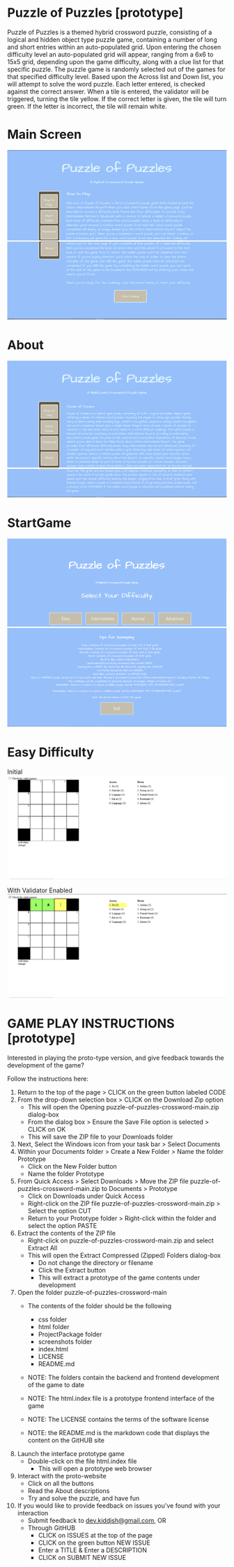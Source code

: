 # Puzzle of Puzzles [prototype]

Puzzle of Puzzles is a themed hybrid crossword puzzle, consisting of a logical and hidden object type puzzle game, containing a number of long and short entries within an auto-populated grid. Upon entering the chosen difficulty level an auto-populated grid will appear, ranging from a 6x6 to 15x5 grid, depending upon the game difficulty, along with a clue list for that specific puzzle. The puzzle game is randomly selected out of the games for that specified difficulty level. Based upon the Across list and Down list, you will attempt to solve the word puzzle. Each letter entered, is checked against the correct answer. When a tile is entered, the validator will be triggered, turning the tile yellow. If the correct letter is given, the tile will turn green. If the letter is incorrect, the tile will remain white.

# Main Screen

![Main[1]](https://raw.githubusercontent.com/teamc-ohare/puzzle-of-puzzles-crossword/main/screenshots/Main%5B1%5D.PNG)
![Main[2]](https://raw.githubusercontent.com/teamc-ohare/puzzle-of-puzzles-crossword/main/screenshots/Main%5B2%5D.PNG)

# About

![About[1]](https://raw.githubusercontent.com/teamc-ohare/puzzle-of-puzzles-crossword/main/screenshots/About%5B1%5D.PNG)
![About[2]](https://raw.githubusercontent.com/teamc-ohare/puzzle-of-puzzles-crossword/main/screenshots/About%5B2%5D.PNG)

# StartGame

![StartGame[1]](https://raw.githubusercontent.com/teamc-ohare/puzzle-of-puzzles-crossword/main/screenshots/StartGame%5B1%5D.PNG)
![StartGame[2]](https://raw.githubusercontent.com/teamc-ohare/puzzle-of-puzzles-crossword/main/screenshots/StartGame%5B2%5D.PNG)

# Easy Difficulty

Initial
![Easy[1]](https://raw.githubusercontent.com/teamc-ohare/puzzle-of-puzzles-crossword/main/screenshots/Easy%5B1%5D.PNG)

With Validator Enabled
![Easy[2]](https://raw.githubusercontent.com/teamc-ohare/puzzle-of-puzzles-crossword/main/screenshots/Easy%5B2%5D.PNG)

# GAME PLAY INSTRUCTIONS [prototype]

Interested in playing the proto-type version, and give feedback towards the development of the game?

Follow the instructions here:

1. Return to the top of the page > CLICK on the green button labeled CODE
2. From the drop-down selection box > CLICK on the Download Zip option
    - This will open the Opening puzzle-of-puzzles-crossword-main.zip dialog-box
    - From the dialog box > Ensure the Save File option is selected > CLICK on OK
    - This will save the ZIP file to your Downloads folder
3. Next, Select the Windows icon from your task bar > Select Documents
4. Within your Documents folder > Create a New Folder > Name the folder Prototype 
    - Click on the New Folder button
    - Name the folder Prototype
5. From Quick Access > Select Downloads > Move the ZIP file puzzle-of-puzzles-crossword-main.zip to Documents > Prototype
    - Click on Downloads under Quick Access
    - Right-click on the ZIP file puzzle-of-puzzles-crossword-main.zip > Select the option CUT
    - Return to your Prototype folder > Right-click within the folder and select the option PASTE
6. Extract the contents of the ZIP file
    - Right-click on puzzle-of-puzzles-crossword-main.zip and select Extract All
    - This will open the Extract Compressed (Zipped) Folders dialog-box
        - Do not change the directory or filename
        - Click the Extract button
        - This will extract a prototype of the game contents under development
7. Open the folder puzzle-of-puzzles-crossword-main
    - The contents of the folder should be the following
        - css folder
	    - html folder
	    - ProjectPackage folder
	    - screenshots folder
	    - index.html
	    - LICENSE
	    - README.md
	
    - NOTE: The folders contain the backend and frontend development of the game to date
	- NOTE: The html.index file is a prototype frontend interface of the game
	- NOTE: The LICENSE contains the terms of the software license
	- NOTE: the README.md is the markdown code that displays the content on the GitHUB site
8. Launch the interface prototype game 
    - Double-click on the file html.index file
        - This will open a prototype web browser
9. Interact with the proto-website
    - Click on all the buttons
    - Read the About descriptions 
    - Try and solve the puzzle, and have fun
10. If you would like to provide feedback on issues you've found with your interaction
      - Submit feedback to dev.kiddjsh@gmail.com, OR
      - Through GitHUB
          - CLICK on ISSUES at the top of the page
          - CLICK on the green button NEW ISSUE
          - Enter a TITLE & Enter a DESCRIPTION
          - CLICK on SUBMIT NEW ISSUE   
